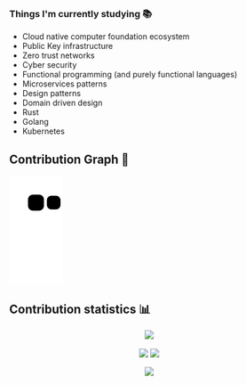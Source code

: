 ### Things I'm currently studying 📚
- Cloud native computer foundation ecosystem
- Public Key infrastructure
- Zero trust networks
- Cyber security
- Functional programming (and purely functional languages)
- Microservices patterns
- Design patterns
- Domain driven design
- Rust
- Golang
- Kubernetes

## Contribution Graph 🐍
![snake gif](https://github.com/guilhermocc/guilhermocc/blob/output/github-contribution-grid-snake.svg)


## Contribution statistics 📊

<p align = "center">
 <img  src="https://github-readme-streak-stats.herokuapp.com/?user=guilhermocc&show_icons=true&locale=en&layout=compact&theme=radical&line_height=0" />
</p> 

<p align = "center">
  <img  src = "https://github-readme-stats.vercel.app/api?username=guilhermocc&show_icons=true&theme=radical&line_height=27">
  <img src = "https://github-readme-stats.vercel.app/api/top-langs/?username=guilhermocc&hide=html,css,java,shaderlab,kotlin,hlsl&theme=radical">
</p>

<p align = "center">
 <img src="https://activity-graph.herokuapp.com/graph?username=guilhermocc&theme=redical">
</p> 
